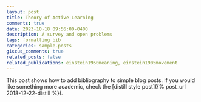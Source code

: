 ```yaml
---
layout: post
title: Theory of Active Learning
comments: true
date: 2023-10-18 09:56:00-0400
description: A survey and open problems
tags: formatting bib
categories: sample-posts
giscus_comments: true
related_posts: false
related_publications: einstein1950meaning, einstein1905movement
---
```

This post shows how to add bibliography to simple blog posts. If you would like something more academic, check the [distill style post]({% post_url 2018-12-22-distill %}).
